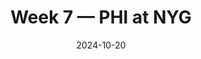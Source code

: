 ---
layout: game
title: Week 7 — PHI at NYG
season: 2024
game_id: 2024_07_PHI_NYG
week: 7
date: 2024-10-20
home_team: NYG
away_team: PHI
final_home: 
final_away: 
pbp_url: /assets/data/pbp/2024/2024_07_PHI_NYG.csv.gz
---